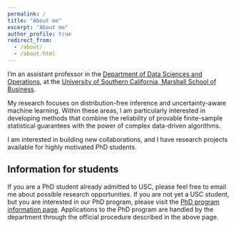 ```yaml
---
permalink: /
title: "About me"
excerpt: "About me"
author_profile: true
redirect_from: 
  - /about/
  - /about.html
---
```


I’m an assistant professor in the [Department of Data Sciences and Operations](https://www.marshall.usc.edu/departments/data-sciences-and-operations), at the [University of Southern California, Marshall School of Business](https://www.marshall.usc.edu/).

My research focuses on distribution-free inference and uncertainty-aware machine learning. 
Within these areas, I am particularly interested in developing methods that combine the reliability of provable finite-sample statistical guarantees with the power of complex data-driven algorithms.


I am interested in building new collaborations, and I have research projects available for highly motivated PhD students.

## Information for students

If you are a PhD student already admitted to USC, please feel free to email me about possible research opportunities.
If you are not yet a USC student, but you are interested in our PhD program, please visit the [PhD program information page](https://www.marshall.usc.edu/programs/phd-program/departments/data-sciences-and-operations). 
Applications to the PhD program are handled by the department through the official procedure described in the above page. 
